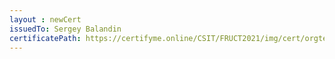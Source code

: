 ```yaml
--- 
layout : newCert 
issuedTo: Sergey Balandin 
certificatePath: https://certifyme.online/CSIT/FRUCT2021/img/cert/orgteam/SergeyBalandin_33ac4.png
--- 
```

